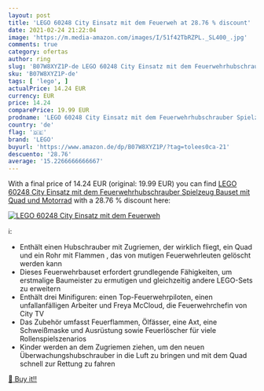 ```yaml
---
layout: post
title: 'LEGO 60248 City Einsatz mit dem Feuerweh at 28.76 % discount'
date: 2021-02-24 21:22:04
image: 'https://m.media-amazon.com/images/I/51f42TbRZPL._SL400_.jpg'
comments: true
category: ofertas
author: ring
slug: 'B07W8XYZ1P-de LEGO 60248 City Einsatz mit dem Feuerwehrhubschrauber...'
sku: 'B07W8XYZ1P-de'
tags: [ 'lego', ]
actualPrice: 14.24 EUR
currency: EUR
price: 14.24
comparePrice: 19.99 EUR
prodname: 'LEGO 60248 City Einsatz mit dem Feuerwehrhubschrauber Spielzeug  Bauset mit Quad und Motorrad'
country: 'de'
flag: '🇩🇪'
brand: 'LEGO'
buyurl: 'https://www.amazon.de/dp/B07W8XYZ1P/?tag=tolees0ca-21'
descuento: '28.76'
average: '15.2266666666667'
---
```


With a final price of 14.24 EUR (original: 19.99 EUR) you can find [LEGO 60248 City Einsatz mit dem Feuerwehrhubschrauber Spielzeug  Bauset mit Quad und Motorrad](https://www.amazon.de/dp/B07W8XYZ1P/?tag=tolees0ca-21) with a  28.76 % discount here:

[![LEGO 60248 City Einsatz mit dem Feuerweh](https://m.media-amazon.com/images/I/51f42TbRZPL._SL400_.jpg)](https://www.amazon.de/dp/B07W8XYZ1P/?tag=tolees0ca-21)

ℹ️:

- Enthält einen Hubschrauber mit Zugriemen, der wirklich fliegt, ein Quad und ein Rohr mit Flammen , das von mutigen Feuerwehrleuten gelöscht werden kann
- Dieses Feuerwehrbauset erfordert grundlegende Fähigkeiten, um erstmalige Baumeister zu ermutigen und gleichzeitig andere LEGO-Sets zu erweitern
- Enthält drei Minifiguren: einen Top-Feuerwehrpiloten, einen unfallanfälligen Arbeiter und Freya McCloud, die Feuerwehrchefin von City TV
- Das Zubehör umfasst Feuerflammen, Ölfässer, eine Axt, eine Schweißmaske und Ausrüstung sowie Feuerlöscher für viele Rollenspielszenarios
- Kinder werden an dem Zugriemen ziehen, um den neuen Überwachungshubschrauber in die Luft zu bringen und mit dem Quad schnell zur Rettung zu fahren

[🛒 Buy it!!](https://www.amazon.de/dp/B07W8XYZ1P/?tag=tolees0ca-21)
